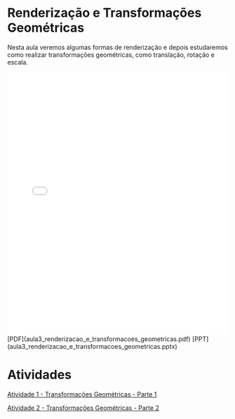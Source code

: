 # Renderização e Transformações Geométricas

Nesta aula veremos algumas formas de renderização e depois estudaremos como realizar transformações geométricas, como translação, rotação e escala.

<embed height="600" src="aula3_renderizacao_e_transformacoes_geometricas.pdf" type="application/pdf" width="100%">
[PDF](aula3_renderizacao_e_transformacoes_geometricas.pdf)
[PPT](aula3_renderizacao_e_transformacoes_geometricas.pptx)

# Atividades

[Atividade 1 - Transformações Geométricas - Parte 1](atividade_trasnformacoes_geometricas_Parte1.ipynb)

[Atividade 2 - Transformações Geométricas - Parte 2](atividade_trasnformacoes_geometricas_Parte2.ipynb)
